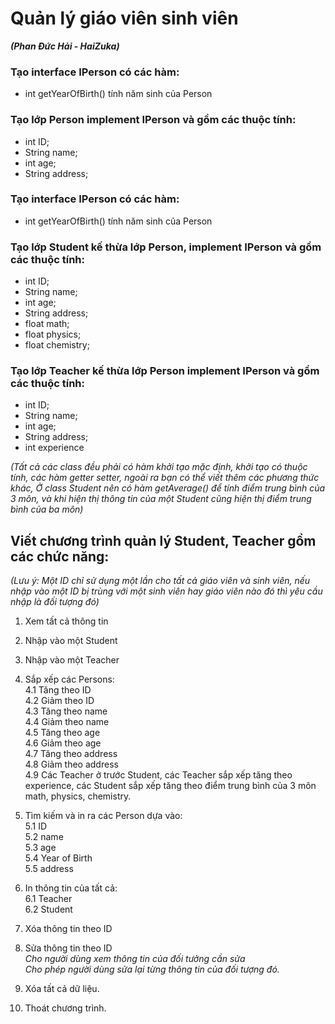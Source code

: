 # Quản lý giáo viên sinh viên
***(Phan Đức Hải - HaiZuka)***

### Tạo interface IPerson có các hàm:
- int getYearOfBirth() tính năm sinh của Person

### Tạo lớp Person implement IPerson và gồm các thuộc tính: <br>
  - int ID;
  - String name;
  - int age;
  - String address;

### Tạo interface IPerson có các hàm:
- int getYearOfBirth() tính năm sinh của Person

### Tạo lớp Student kế thừa lớp Person, implement IPerson và gồm các thuộc tính:
- int ID;
- String name;
- int age;
- String address;
- float math;
- float physics;
- float chemistry;

### Tạo lớp Teacher kế thừa lớp Person  implement IPerson và gồm các thuộc tính:
- int ID;
- String name;
- int age;
- String address;
- int experience

*(Tất cả các class đều phải có hàm khởi tạo mặc định, khởi tạo có thuộc tính, các hàm getter setter, ngoài ra bạn có thể viết thêm các phương thức khác, Ở class Student nên có hàm getAverage() để tính điểm trung bình của 3 môn, và khi hiện thị thông tin của một Student cũng hiện thị điểm trung bình của ba môn)*



## Viết chương trình quản lý Student, Teacher gồm các chức năng:

*(Lưu ý: Một ID chỉ sử dụng một lần cho tất cả giáo viên và sinh viên, nếu nhập vào một ID bị trùng với một sinh viên hay giáo viên nào đó thì yêu cầu nhập là đối tượng đó)*

1. Xem tất cả thông tin

2. Nhập vào một Student

3. Nhập vào một Teacher

4. Sắp xếp các Persons: <br>
4.1 Tăng theo ID <br>
4.2 Giảm theo ID <br>
4.3 Tăng theo name <br>
4.4 Giảm theo name <br>
4.5 Tăng theo age<br>
4.6 Giảm theo age<br>
4.7 Tăng theo address<br>
4.8 Giảm theo address<br>
4.9 Các Teacher ở trước Student, các Teacher sắp xếp tăng theo experience, các Student sắp xếp tăng theo điểm trung bình của 3 môn math, physics, chemistry. <br>
5. Tìm kiếm và in ra các Person dựa vào:<br>
5.1 ID<br>
5.2 name<br>
5.3 age<br>
5.4 Year of Birth<br>
5.5 address<br>

6. In thông tin của tất cả:<br>
6.1 Teacher<br>
6.2 Student<br>

7. Xóa thông tin theo ID

8. Sửa thông tin theo ID <br>
*Cho người dùng xem thông tin của đối tưởng cần sửa*<br>
*Cho phép người dùng sửa lại từng thông tin của đối tượng đó.*

9. Xóa tất cả dữ liệu.

10. Thoát chương trình.
